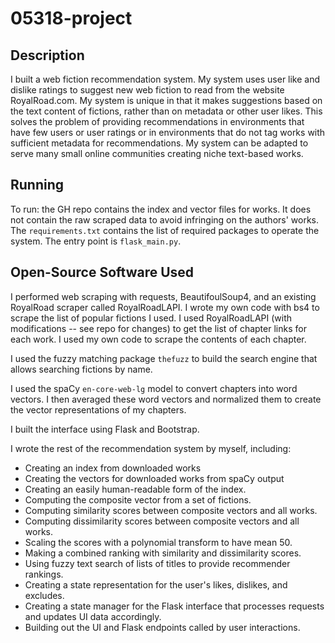 # 05318-project

## Description

I built a web fiction recommendation system. My system uses user like and 
dislike ratings to suggest new web fiction to read from the website 
RoyalRoad.com. My system is unique in that it makes suggestions based on the 
text content of fictions, rather than on metadata or other user likes. 
This solves the problem of providing recommendations in environments that have 
few users or user ratings or in environments that do not tag works with 
sufficient metadata for recommendations. My system can be adapted to serve many 
small online communities creating niche text-based works.


## Running

To run: the GH repo contains the index and vector files for works. It does not
contain the raw scraped data to avoid infringing on the authors' works. The
`requirements.txt` contains the list of required packages to operate the system.
The entry point is `flask_main.py`.

## Open-Source Software Used

I performed web scraping with requests, BeautifoulSoup4, and an existing 
RoyalRoad scraper called RoyalRoadLAPI. I wrote my own code with bs4 to scrape
the list of popular fictions I used. I used RoyalRoadLAPI (with modifications 
-- see repo for changes) to get the list of chapter links for each work. I used
my own code to scrape the contents of each chapter.

I used the fuzzy matching package `thefuzz` to build the search engine that 
allows searching fictions by name.

I used the spaCy `en-core-web-lg` model to convert chapters into word vectors.
I then averaged these word vectors and normalized them to create the vector
representations of my chapters.

I built the interface using Flask and Bootstrap.

I wrote the rest of the recommendation system by myself, including:
 * Creating an index from downloaded works
 * Creating the vectors for downloaded works from spaCy output
 * Creating an easily human-readable form of the index.
 * Computing the composite vector from a set of fictions.
 * Computing similarity scores between composite vectors and all works.
 * Computing dissimilarity scores between composite vectors and all works.
 * Scaling the scores with a polynomial transform to have mean 50.
 * Making a combined ranking with similarity and dissimilarity scores.
 * Using fuzzy text search of lists of titles to provide recommender rankings.
 * Creating a state representation for the user's likes, dislikes, and excludes.
 * Creating a state manager for the Flask interface that processes requests
    and updates UI data accordingly.
 * Building out the UI and Flask endpoints called by user interactions.
 